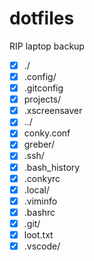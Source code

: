 # dotfiles
RIP laptop backup


- [x] ./             
- [x] .config/    
- [x] .gitconfig 
- [x] projects/  
- [x] .xscreensaver
- [x] ../          
- [x] conky.conf 
- [x] greber/   
- [x] .ssh/
- [x] .bash_history 
- [x] .conkyrc   
- [x] .local/   
- [x] .viminfo
- [x] .bashrc 
- [x] .git/      
- [x] loot.txt  
- [x] .vscode/
